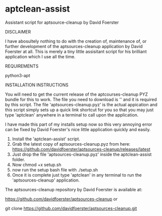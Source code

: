 # aptclean-assist
Assistant script for aptsource-cleanup by David Foerster

DISCLAIMER


I have abosultely nothing to do with the creation of, maintenance of, or further development of the aptsources-cleanup application by David Foerster at all. This is merely a tiny little assisitant script for his brilliant application which I use all the time. 

REQUIREMENTS

python3-apt

INSTALLATION INSTRUCTIONS

You will need to get the current release of the aptcourses-cleanup PYZ bundle for this to work. The file you need to download is '' and it is required by this script. The file 'aptsources-cleanup.pyz' is the actual appication and this script simply sets up a quick link shortcut for you so that you may just type 'aptclean' anywhere in a terminal to call upon the application.

I have made this part of my installs setup now so this very annoying error can be fixed by David Foerster's nice little application quickly and easily.

1. Install the 'aptclean-assist' script.
2. Grab the latest copy of aptsources-cleanup.pyz from here: https://github.com/davidfoerster/aptsources-cleanup/releases/latest
3. Just drop the file 'aptsources-cleanup.pyz' inside the aptclean-assist folder.
4. Now chmod +x setup.sh
5. now run the setup bash file with ./setup.sh
6. Once it is complete just type 'aptclean' in any terminal to run the 'aptsources-cleanup' application.

The aptsources-cleanup repository by David Foerster is available at:

https://github.com/davidfoerster/aptsources-cleanup or 

git clone https://github.com/davidfoerster/aptsources-cleanup.git
